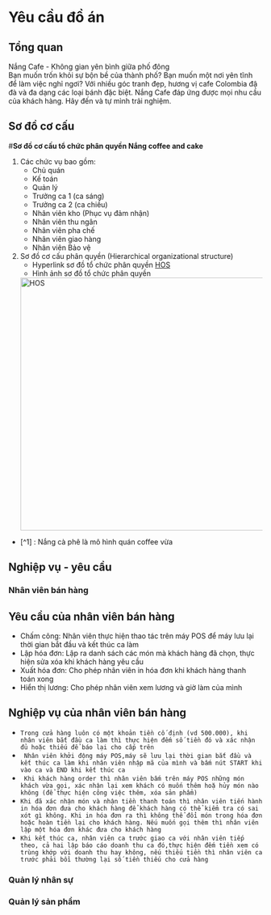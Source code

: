 # Yêu cầu đồ án

## Tổng quan
Nắng Cafe - Không gian yên bình giữa phố đông  
Bạn muốn trốn khỏi sự bộn bề của thành phố? Bạn muốn một nơi yên tĩnh để làm việc nghỉ ngơi? Với nhiều góc tranh đẹp, hương vị cafe Colombia đậ đà và đa dạng các loại bánh đặc biệt. Nắng Cafe đáp ứng được mọi nhu cầu của khách hàng. Hãy đến và tự mình trải nghiệm.

## Sơ đồ cơ cấu
#**Sơ đồ cơ cấu tổ chức phân quyền Nắng coffee and cake**
1. Các chức vụ bao gồm:
    * Chủ quán
    * Kế toán
    * Quản lý
    * Trưởng ca 1 (ca sáng)
    * Trưởng ca 2 (ca chiều)
    * Nhân viên kho (Phục vụ đảm nhận)
    * Nhân viên thu ngân
    * Nhân viên pha chế
    * Nhân viên giao hàng
    * Nhân viên Bảo vệ
2. Sơ đồ cơ cấu phân quyền (Hierarchical organizational structure)
    * Hyperlink sơ đồ tổ chức phân quyền
    [HOS](https://drive.google.com/file/d/1UeBcywg3FoBpg5hhYMZ19xMkDrD6wwni/view?usp=sharing)
    * Hình ảnh sơ đồ tổ chức phân quyền
    <img src = "https://trello-attachments.s3.amazonaws.com/5f6daf5badeadf3ac31ffc96/5f81b73e16cd3a6140a9421d/241c4de06671fbfa7a943954e3f607f3/HierOrg.png" width = "500" alt = "HOS">
- [^1] : Nắng cà phê là mô hình quán coffee vừa
## Nghiệp vụ - yêu cầu
### Nhân viên bán hàng
   
   ## Yêu cầu của nhân viên bán hàng
   * Chấm công: 
   Nhân viên thực hiện thao tác trên máy POS để máy lưu lại thời gian bắt đầu và kết thúc ca làm
   * Lập hóa đơn:
   Lập ra danh sách các món mà khách hàng đã chọn, thực hiện sửa xóa khi khách hàng yêu cầu
   * Xuất hóa đơn:
   Cho phép nhân viên in hóa đơn khi khách hàng thanh toán xong
   * Hiển thị lương: 
   Cho phép nhân viên xem lương và giờ làm của mình

   ## Nghiệp vụ của nhân viên bán hàng
   * `Trong cửa hàng luôn có một khoản tiền cố định (vd 500.000), khi nhân viên bắt đầu ca làm thì thực hiện đếm số tiền đó và xác nhận đủ hoặc thiếu để báo lại cho cấp trên`
   * ` Nhân viên khởi động máy POS,máy sẽ lưu lại thời gian bắt đầu và kết thúc ca làm khi nhân viên nhập mã của mình và bấm nút START khi vào ca và END khi kết thúc ca`
   * ` Khi khách hàng order thì nhân viên bấm trên máy POS những món khách vừa gọi, xác nhận lại xem khách có muốn thêm hoặ hủy món nào không (để thực hiện công việc thêm, xóa sản phẩm)`
   * `Khi đã xác nhận món và nhận tiền thanh toán thì nhân viên tiến hành in hóa đơn đưa cho khách hàng để khách hàng có thể kiểm tra có sai xót gì không. Khi in hóa đơn ra thì không thể đổi món trong hóa đơn hoặc hoàn tiền lại cho khách hàng. Nếu muốn gọi thêm thì nhân viên lập một hóa đơn khác đưa cho khách hàng`
   * `Khi kết thúc ca, nhân viên ca trước giao ca với nhân viên tiếp theo, cả hai lập báo cáo doanh thu ca đó,thực hiện đếm tiền xem có trùng khớp với doanh thu hay không, nếu thiếu tiền thì nhân viên ca trước phải bồi thường lại số tiền thiếu cho cửa hàng`
### Quản lý nhân sự
### Quản lý sản phẩm
